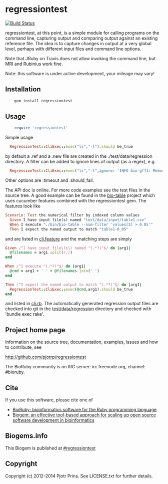 # regressiontest

[![Build Status](https://secure.travis-ci.org/pjotrp/regressiontest.png)](http://travis-ci.org/pjotrp/regressiontest)

regressiontest, at this point, is a simple module for calling programs
on the command line, capturing output and comparing output against an
existing reference file. The idea is to capture changes in output at a
very global level, perhaps with different input files and command line
options.

Note that JRuby on Travis does not allow invoking the command line,
but MRI and Rubinius work fine.

Note: this software is under active development, your mileage may vary!

## Installation

```sh
    gem install regressiontest
```

## Usage

```ruby
    require 'regressiontest'
```

Simple usage

```ruby
  RegressionTest::CliExec::exec("ls","-l").should be_true
```

by default a .ref and a .new file are created in the 
./test/data/regression directory. A filter can be added to ignore
lines of output (as a regex), e.g.

```ruby
  RegressionTest::CliExec::exec("ls","-l",ignore: 'INFO bio-gff3: Memory used')
```

Other options are :timeout and :should_fail.

The API doc is online. For more code examples see the test files in
the source tree. A good example can be found in the
[bio-table](https://github.com/pjotrp/bioruby-table) project which uses
cucumber features combined with the regressiontest gem. The features
look like

```ruby
Scenario: Test the numerical filter by indexed column values
  Given I have input file(s) named "test/data/input/table1.csv"
  When I execute "./bin/bio-table --num-filter 'values[3] > 0.05'"
  Then I expect the named output to match "table1-0_05"
```

and are listed in
[cli.feature](https://github.com/pjotrp/bioruby-table/blob/master/features/cli.feature)
and the matching steps are simply

```ruby
Given /^I have input file\(s\) named "(.*?)"$/ do |arg1|
  @filenames = arg1.split(/,/)
end

When /^I execute "(.*?)"$/ do |arg1|
  @cmd = arg1 + ' ' + @filenames.join(' ')
end

Then /^I expect the named output to match "(.*?)"$/ do |arg1|
  RegressionTest::CliExec::exec(@cmd,arg1).should be_true
end
```

and listed in
[cli.rb](https://github.com/pjotrp/bioruby-table/blob/master/features/step_definitions/cli-feature.rb).
The automatically generated regression output files are checked into
git in the
[test/data/regression](https://github.com/pjotrp/bioruby-table/tree/master/test/data/regression)
directory and checked with 'bundle exec rake'.
        
## Project home page

Information on the source tree, documentation, examples, issues and
how to contribute, see

  http://github.com/pjotrp/regressiontest

The BioRuby community is on IRC server: irc.freenode.org, channel: #bioruby.

## Cite

If you use this software, please cite one of
  
* [BioRuby: bioinformatics software for the Ruby programming language](http://dx.doi.org/10.1093/bioinformatics/btq475)
* [Biogem: an effective tool-based approach for scaling up open source software development in bioinformatics](http://dx.doi.org/10.1093/bioinformatics/bts080)

## Biogems.info

This Biogem is published at [#regressiontest](http://biogems.info/index.html)

## Copyright

Copyright (c) 2012-2014 Pjotr Prins. See LICENSE.txt for further details.

